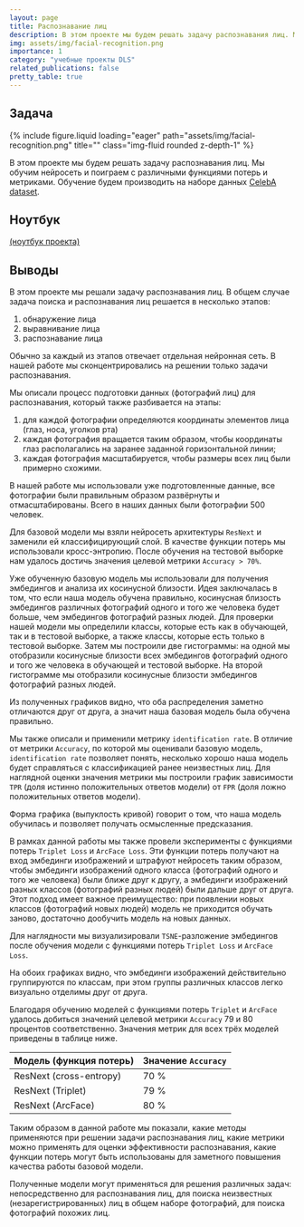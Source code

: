 ```yaml
---
layout: page
title: Распознавание лиц
description: В этом проекте мы будем решать задачу распознавания лиц. Мы обучим нейросеть и поиграем с различными функциями потерь и метриками. Обучение будем производить на наборе данных CelebA dataset.
img: assets/img/facial-recognition.png
importance: 1
category: "учебные проекты DLS"
related_publications: false
pretty_table: true
---
```


## Задача

<div class="row">
    <div class="col-sm mt-3 mt-md-0">
        {% include figure.liquid loading="eager" path="assets/img/facial-recognition.png" title="" class="img-fluid rounded z-depth-1" %}
    </div>
</div>

В этом проекте мы будем решать задачу распознавания лиц. Мы обучим нейросеть и поиграем с различными функциями потерь и метриками. Обучение будем производить на наборе данных [CelebA dataset](https://mmlab.ie.cuhk.edu.hk/projects/CelebA.html).

## Ноутбук

[(ноутбук проекта)](https://github.com/onixlas/DS_portfolio/blob/main/DLS_cv_diploma_project/DLS_cv_diploma_project.ipynb)

## Выводы

В этом проекте мы решали задачу распознавания лиц. В общем случае задача поиска и распознавания лиц решается в несколько этапов:

1. обнаружение лица
2. выравнивание лица
3. распознавание лица

Обычно за каждый из этапов отвечает отдельная нейронная сеть. В нашей работе мы сконцентрировались на решении только задачи распознавания.

Мы описали процесс подготовки данных (фотографий лиц) для распознавания, который также разбивается на этапы:

1. для каждой фотографии определяются координаты элементов лица (глаз, носа, уголков рта)
2. каждая фотография вращается таким образом, чтобы координаты глаз располагались на заранее заданной горизонтальной линии;
3. каждая фотография масштабируется, чтобы размеры всех лиц были примерно схожими.

В нашей работе мы использовали уже подготовленные данные, все фотографии были правильным образом развёрнуты и отмасштабированы. Всего в наших данных были фотографии 500 человек.

Для базовой модели мы взяли нейросеть архитектуры `ResNext` и заменили ей классифицирующий слой. В качестве функции потерь мы использовали кросс-энтропию. После обучения на тестовой выборке нам удалось достичь значения целевой метрики `Accuracy > 70%`.

Уже обученную базовую модель мы использовали для получения эмбедингов и анализа их косинусной близости. Идея заключалась в том, что если наша модель обучена правильно, косинусная близость эмбедингов различных фотографий одного и того же человека будет больше, чем эмбедингов фотографий разных людей. Для проверки нашей модели мы определили классы, которые есть как в обучающей, так и в тестовой выборке, а также классы, которые есть только в тестовой выборке. Затем мы построили две гистограммы: на одной мы отобразили косинусные близости всех эмбедингов фотографий одного и того же человека в обучающей и тестовой выборке. На второй гистограмме мы отобразили косинусные близости эмбедингов фотографий разных людей.

Из полученных графиков видно, что оба распределения заметно отличаются друг от друга, а значит наша базовая модель была обучена правильно.

Мы также описали и применили метрику `identification rate`. В отличие от метрики `Accuracy`, по которой мы оценивали базовую модель, `identification rate` позволяет понять, несколько хорошо наша модель будет справляться с классификацией ранее неизвестных лиц. Для наглядной оценки значения метрики мы построили график зависимости `TPR` (доля истинно положительных ответов модели) от `FPR` (доля ложно положительных ответов модели).

Форма графика (выпуклость кривой) говорит о том, что наша модель обучилась и позволяет получать осмысленные предсказания.

В рамках данной работы мы также провели эксперименты с функциями потерь `Triplet Loss` и `ArcFace Loss`. Эти функции потерь получают на вход эмбединги изображений и штрафуют нейросеть таким образом, чтобы эмбединги изображений одного класса (фотографий одного и того же человека) были ближе друг к другу, а эмбединги изображений разных классов (фотографий разных людей) были дальше друг от друга. Этот подход имеет важное преимущество: при появлении новых классов (фотографий новых людей) модель не приходится обучать заново, достаточно дообучить модель на новых данных.

Для наглядности мы визуализировали `TSNE`-разложение эмбедингов после обучения модели с функциями потерь `Triplet Loss` и `ArcFace Loss`.

На обоих графиках видно, что эмбединги изображений действительно группируются по классам, при этом группы различных классов легко визуально отделимы друг от друга.

Благодаря обучению моделей с функциями потерь `Triplet` и `ArcFace` удалось добиться значений целевой метрики `Accuracy` 79 и 80 процентов соответственно. Значения метрик для всех трёх моделей приведены в таблице ниже.

| Модель (функция потерь) | Значение `Accuracy` |
| ----------------------- | ------------------- |
| ResNext (cross-entropy) | 70 %                |
| ResNext (Triplet)       | 79 %                |
| ResNext (ArcFace)       | 80 %                |

Таким образом в данной работе мы показали, какие методы применяются при решении задачи распознавания лиц, какие метрики можно применять для оценки эффективности распознавания, какие функции потерь могут быть использованы для заметного повышения качества работы базовой модели.

Полученные модели могут применяться для решения различных задач: непосредственно для распознавания лиц, для поиска неизвестных (незарегистрированных) лиц в общем наборе фотографий, для поиска фотографий похожих лиц.
